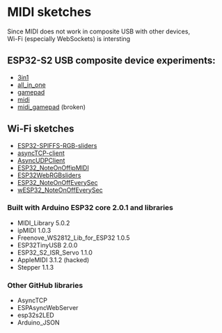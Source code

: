 # MIDI sketches
Since MIDI does not work in composite USB with other devices,  
Wi-Fi (especially WebSockets) is intersting  
## ESP32-S2 USB composite device experiments:  
- [3in1](3in1)
- [all_in_one](all_in_one)
- [gamepad](gamepad)
- [midi](midi)
- [midi_gamepad](midi_gamepad)   (broken)

## Wi-Fi sketches
- [ESP32-SPIFFS-RGB-sliders](ESP32-SPIFFS-RGB-sliders)
- [asyncTCP-client](asyncTCP-client)
- [AsyncUDPClient](AsyncUDPClient)
- [ESP32_NoteOnOffipMIDI](ESP32_NoteOnOffipMIDI)
- [ESP32WebRGBsliders](ESP32WebRGBsliders)
- [ESP32_NoteOnOffEverySec](ESP32_NoteOnOffEverySec)
- [wESP32_NoteOnOffEverySec](wESP32_NoteOnOffEverySec)

### Built with Arduino ESP32 core 2.0.1 and libraries
-  MIDI_Library 5.0.2
-  ipMIDI 1.0.3
-  Freenove_WS2812_Lib_for_ESP32 1.0.5
-  ESP32TinyUSB 2.0.0
-  ESP32_S2_ISR_Servo 1.1.0
-  AppleMIDI 3.1.2 (hacked)
-  Stepper 1.1.3  

### Other GitHub libraries  
- AsyncTCP
- ESPAsyncWebServer
- esp32s2LED
- Arduino_JSON
